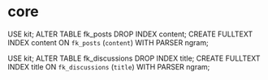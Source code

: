 # core

USE kit;
ALTER TABLE fk_posts DROP INDEX content;
CREATE FULLTEXT INDEX content ON `fk_posts` (`content`) WITH PARSER ngram;


USE kit;
ALTER TABLE fk_discussions DROP INDEX title;
CREATE FULLTEXT INDEX title ON `fk_discussions` (`title`) WITH PARSER ngram;